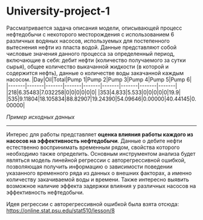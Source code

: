 # University-project-1
Рассматривается задача описания модели, описывающей процесс нефтедобычи с некоторого месторождения с использованием 6 различных водяных насосов, используемых для постепенного вытеснения нефти из пласта водой. Данные представляют собой числовые значения данного процесса за определенный период, включающие в себя: дебит нефти (количество получаемого за сутки сырья), общее количество выкачанной жидкости (в которой и содержится нефть), данные о количестве воды закачанной каждым насосом.
|Day|Oil|Total|Pump 1|Pump 2|Pump 3|Pump 4|Pump 5|Pump 6|
|-------|-------|-------|-------|-------|-------|-------|-------|-------|
|218|6.35483|7.032258|0|0|0|0|0|0|
|353|4.833|5.533|0|0|0|0|0|19.9|
|535|9.11804|18.105834|88.82907|19.24390|54.09646|0.00000|40.44145|0.00000|

_Пример исходных данных_
____
Интерес для работы представляет __оценка влияния работы каждого из насосов на эффективность нефтедобычи__. Данные о дебите нефти естественно воспринимать временным рядом, свойства которого необходимо также определить. Основным инструментом анализа будет являться модель линейной регрессии с авторегрессивной ошибкой, позволяющая получить информацию о зависимости поведении указанного временного ряда из данных о внешних факторах, а именно количеству закачиваемой воды и времени. Также интересно выявить возможное наличие эффекта задержки влияния у различных насосов на эффективность нефтедобычи.

Идея регрессии с авторегрессивной ошибкой была взята отсюда:
https://online.stat.psu.edu/stat510/lesson/8
